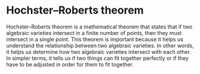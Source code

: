 # Hochster–Roberts theorem

Hochster–Roberts theorem is a mathematical theorem that states that if two algebraic varieties intersect in a finite number of points, then they must intersect in a single point. This theorem is important because it helps us understand the relationship between two algebraic varieties. In other words, it helps us determine how two algebraic varieties intersect with each other. In simpler terms, it tells us if two things can fit together perfectly or if they have to be adjusted in order for them to fit together.

